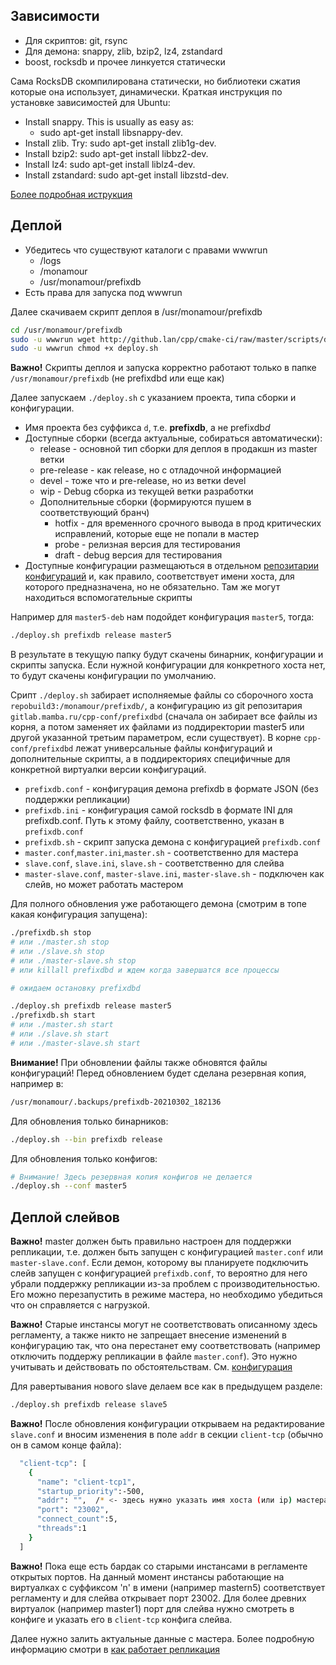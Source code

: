 ## Зависимости 
* Для скриптов: git, rsync
* Для демона: snappy, zlib, bzip2, lz4, zstandard
* boost, rocksdb и прочее линкуется статически 

Сама RocksDB скомпилирована статически, но библиотеки сжатия которые она использует, динамически.
Краткая инструкция по установке зависимостей для Ubuntu:
* Install snappy. This is usually as easy as:
  * sudo apt-get install libsnappy-dev.
* Install zlib. Try: sudo apt-get install zlib1g-dev.
* Install bzip2: sudo apt-get install libbz2-dev.
* Install lz4: sudo apt-get install liblz4-dev.
* Install zstandard: sudo apt-get install libzstd-dev.

[Более подробная иструкция](https://gitlab.mamba.ru/cpp/rocksdb/-/blob/master/INSTALL.md)

## Деплой 

* Убедитесь что существуют каталоги с правами wwwrun
  * /logs
  * /monamour
  * /usr/monamour/prefixdb
* Есть права для запуска под wwwrun

Далее скачиваем скрипт деплоя в /usr/monamour/prefixdb

```bash
cd /usr/monamour/prefixdb
sudo -u wwwrun wget http://github.lan/cpp/cmake-ci/raw/master/scripts/deploy.sh
sudo -u wwwrun chmod +x deploy.sh
```

**Важно!** Скрипты деплоя и запуска корректно работают только в папке `/usr/monamour/prefixdb` (не prefixdbd или еще как)

Далее запускаем `./deploy.sh` с указанием проекта, типа сборки и конфигурации. 
* Имя проекта без суффикса `d`, т.е. **prefixdb**, а не prefixdb*d*
* Доступные сборки (всегда актуальные, собираться автоматически):
  * release - основной тип сборки для деплоя в продакшн из master ветки
  * pre-release - как release, но с отладочной информацией
  * devel - тоже что и pre-release, но из ветки devel
  * wip - Debug сборка из текущей ветки разработки 
  * Дополнительные сборки (формируются пушем в соответствующий бранч)
    * hotfix - для временного срочного вывода в прод критических исправлений, которые еще не попали в мастер
    * probe - релизная версия для тестирования 
    * draft - debug версия для тестирования 
* Доступные конфигурации размещаються в отдельном [репозитарии конфигураций](https://gitlab.mamba.ru/cpp-conf/prefixdbd)
и, как правило, соответствует имени хоста, для которого предназначена, но не обязательно. Там же могут находиться 
вспомогательные скрипты

Например для `master5-deb` нам подойдет конфигурация `master5`, тогда:
```bash
./deploy.sh prefixdb release master5
```
В результате в текущую папку будут скачены бинарник, конфигурации и скрипты запуска. Если нужной конфигурации для конкретного 
хоста нет, то будут скачены конфигурации по умолчанию. 

Срипт `./deploy.sh` забирает исполняемые файлы со сборочного хоста `repobuild3:/monamour/prefixdb/`, а конфигурацию из git 
репозитария `gitlab.mamba.ru/cpp-conf/prefixdbd` (сначала он забирает все файлы из корня, а потом заменяет их файлами из 
поддиректории master5 или другой указанной третьим параметром, если существует). В корне `cpp-conf/prefixdbd` лежат универсальные 
файлы конфигураций и дополнительные скрипты, а в поддиректориях специфичные для конкретной виртуалки версии конфигураций.

* `prefixdb.conf` - конфигурация демона prefixdb в формате JSON (без поддержки репликации)
* `prefixdb.ini` - конфигурация самой rocksdb в формате INI для prefixdb.conf. Путь к этому файлу, соответственно, указан в `prefixdb.conf`
* `prefixdb.sh` - скрипт запуска демона с конфигурацией `prefixdb.conf`
* `master.conf`,`master.ini`,`master.sh` - соответственно для мастера
* `slave.conf`, `slave.ini`, `slave.sh` - соответственно для слейва
* `master-slave.conf`, `master-slave.ini`, `master-slave.sh` - подключен как слейв, но может работать мастером

  
Для полного обновления уже работающего демона (смотрим в топе какая конфигурация запущена): 
```bash
./prefixdb.sh stop
# или ./master.sh stop
# или ./slave.sh stop
# или ./master-slave.sh stop
# или killall prefixdbd и ждем когда завершатся все процессы 

# ожидаем остановку prefixdbd

./deploy.sh prefixdb release master5
./prefixdb.sh start
# или ./master.sh start
# или ./slave.sh start
# или ./master-slave.sh start
```
**Внимание!** При обновлении файлы также обновятся файлы конфигураций!
Перед обновлением будет сделана резервная копия, например в:
```bash
/usr/monamour/.backups/prefixdb-20210302_182136
```

Для обновления только бинарников:
```bash
./deploy.sh --bin prefixdb release
```
Для обновления только конфигов:
```bash
# Внимание! Здесь резервная копия конфигов не делается
./deploy.sh --conf master5
```

## Деплой слейвов

**Важно!** master должен быть правильно настроен для поддержки репликации, т.е. должен быть запущен с конфигурацией
`master.conf` или `master-slave.conf`. Если демон, которому вы планируете подключить слейв запущен с конфигурацией 
`prefixdb.conf`, то вероятно для него убрали поддержку репликации из-за проблем с производительностью. Его можно
перезапустить в режиме мастера, но необходимо убедиться что он справляется с нагрузкой.

**Важно!** Старые инстансы могут не соответствовать описанному здесь регламенту, а также никто не запрещает 
внесение изменений в конфигурацию так, что она перестанет ему соответствовать (например отключить поддержу репликации
в файле `master.conf`). Это нужно учитывать и действовать по обстоятельствам. 
См. [конфигурация](docs-md/conf.md)

Для равертывания нового slave делаем все как в предыдущем разделе:

```bash
./deploy.sh prefixdb release slave5
```

**Важно!** После обновления конфигурации открываем на редактирование `slave.conf` и вносим изменения в поле `addr` 
в секции `client-tcp` (обычно он в самом конце файла):

```bash
  "client-tcp": [
    {
      "name": "client-tcp1",
      "startup_priority":-500,
      "addr": "",  /* <- здесь нужно указать имя хоста (или ip) мастера */
      "port": "23002",
      "connect_count":5,
      "threads":1
    }
  ]
```
**Важно!** Пока еще есть бардак со старыми инстансами в регламенте открытых портов. На данный момент инстансы работающие на виртуалках с суффиксом 'n' в имени (например mastern5) соответствует регламенту и для слейва открывает порт 23002. Для более древних виртуалок (например master1) порт для слейва нужно смотреть в конфиге и указать его в `client-tcp` конфига слейва.

Далее нужно залить актуальные данные с мастера. Более подробную информацию смотри в [как работает репликация](replication.md)

